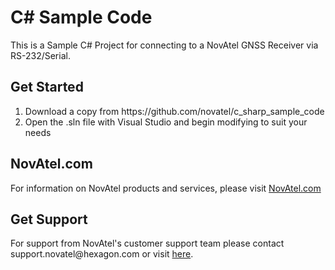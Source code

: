 # C# Sample Code
This is a Sample C# Project for connecting to a NovAtel GNSS Receiver via RS-232/Serial.

<H2>Get Started</H2>
<OL>
  <LI>Download a copy from https://github.com/novatel/c_sharp_sample_code</LI>
  <LI>Open the .sln file with Visual Studio and begin modifying to suit your needs</LI>
</OL>

<H2>NovAtel.com</H2>
For information on NovAtel products and services, please visit <a href="https://novatel.com">NovAtel.com</a>

<H2>Get Support</H2>
For support from NovAtel's customer support team please contact support.novatel@hexagon.com or visit <a href="https://docs.novatel.com/OEM7/Content/Front_Matter/Customer_Support.htm">here</a>.
